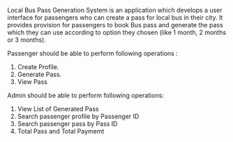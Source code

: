 Local Bus Pass Generation System is an application which develops a user interface for passengers 
who can create a pass for local bus in their city. It provides provision for passengers to book 
Bus pass and generate the pass which they can use according to option they chosen 
(like 1 month, 2 months or 3 months). 

Passenger should be able to perform following operations :
1. Create Profile.
2. Generate Pass.
3. View Pass

Admin should be able to perform following operations:
1. View List of Generated Pass
2. Search passenger profile by Passenger ID
3. Search passenger pass by Pass ID
4. Total Pass and Total Paymemt

